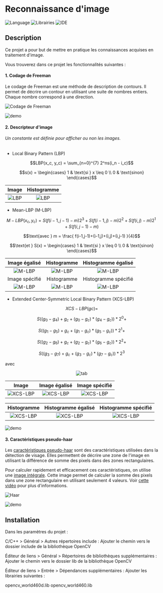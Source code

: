 # Reconnaissance d'image

![Language](https://img.shields.io/badge/Language-C++-blue.svg)
![Librairies](https://img.shields.io/badge/Librairies-OpenCV-green.svg)
![IDE](https://img.shields.io/badge/IDE-Visual%20Studio%202022-red.svg)

## Description

Ce projet a pour but de mettre en pratique les connaissances acquises en traitement d'image. 

Vous trouverez dans ce projet les fonctionnalités suivantes :

#### 1. Codage de Freeman

Le codage de Freeman est une méthode de description de contours. Il permet de décrire un contour en utilisant une suite de nombres entiers. Chaque nombre correspond à une direction.

![Codage de Freeman](assets/demo_explication_freeman.gif)

![demo](assets/demo_freeman.gif)

#### 2. Descripteur d'image

###### Un constante est définie pour afficher ou non les images.

 - Local Binary Pattern (LBP)

```math
LBP(x_c, y_c) = \sum_{n=0}^{7} 2^ns(i_n - i_c)
```
    
```math
s(x) = \begin{cases}
1 & \text{si } x \leq 0 \\
0 & \text{sinon}
\end{cases}
```
| Image | Histogramme |
:-------------------------:|:-------------------------:
![LBP](TP_RecoImage/myTP2/output/LBP/LBP.jpg) | ![LBP](TP_RecoImage/myTP2/output/LBP/LBP_Histo.jpg)

 - Mean-LBP (M-LBP)

```math
M-LBP(x_c, y_c) = S(f(i-1,j-1) -m)2^3 + S(f(i-1,j) -m)2^2 + S(f(i,j) -m)2^1 + S(f(i,j-1) -m)
```

```math
\text{avec } m = \frac{
    f(i-1,j-1)+(i-1,j)+(i,j)+(i,j-1)
}{4}
```

```math
\text{et } S(x) = \begin{cases}
1 & \text{si } x \leq 0 \\
0 & \text{sinon}
\end{cases}
```

| Image égalisé | Histogramme | Histogramme égalisé |
:-------------------------:|:-------------------------:|:-------------------------:
![M-LBP](TP_RecoImage/myTP2/output/MLBP/MLBP_Egalisation.jpg) | ![M-LBP](TP_RecoImage/myTP2/output/MLBP/MLBP_Histo.jpg) | ![M-LBP](TP_RecoImage/myTP2/output/MLBP/MLBP_Egalisation_Histo.jpg)
| Image spécifié | Histogramme | Histogramme spécifié |
![M-LBP](TP_RecoImage/myTP2/output/MLBP/MLBP_Specification.jpg) | ![M-LBP](TP_RecoImage/myTP2/output/MLBP/MLBP_Histo.jpg) | ![M-LBP](TP_RecoImage/myTP2/output/MLBP/MLBP_Specification_Histo.jpg)

- Extended Center-Symmetric Local Binary Pattern (XCS-LBP)

```math
XCS-LBP(gc) =
```

```math
S((g_0 - g_4) + g_c + (g_0 - g_c) * (g_4 - g_c)) * 2^0 +
```

```math
S((g_1 - g_5) + g_c + (g_1 - g_c) * (g_5 - g_c)) * 2^1 +
```

```math
S((g_2 - g_6) + g_c + (g_2 - g_c) * (g_6 - g_c)) * 2^2 +
```

```math
S((g_3 - g_7) + g_c + (g_3 - g_c) * (g_7 - g_c)) * 2^3
```
avec 

<div align="center">

![tab](assets/tab.png)

</div>

| Image | Image égalisé | Image spécifié |
:-------------------------:|:-------------------------:|:-------------------------:
![XCS-LBP](TP_RecoImage/myTP2/output/XCS_LBP/XCS_LBP.jpg) | ![XCS-LBP](TP_RecoImage/myTP2/output/XCS_LBP/XCS_LBP_Egalisation.jpg) | ![XCS-LBP](TP_RecoImage/myTP2/output/XCS_LBP/XCS_LBP_Specification.jpg)

| Histogramme | Histogramme égalisé | Histogramme spécifié |
:-------------------------:|:-------------------------:|:-------------------------:
![XCS-LBP](TP_RecoImage/myTP2/output/XCS_LBP/XCS_LBP_Histo.jpg) | ![XCS-LBP](TP_RecoImage/myTP2/output/XCS_LBP/XCS_LBP_Egalisation_Histo.jpg) | ![XCS-LBP](TP_RecoImage/myTP2/output/XCS_LBP/XCS_LBP_Specification_Histo.jpg)

![demo](assets/demo_LBP_MLBP_XCSLBP.gif)

#### 3. Caractéristiques pseudo-haar

Les [caractéristiques pseudo-haar](https://fr.wikipedia.org/wiki/Caract%C3%A9ristiques_pseudo-Haar) sont des caractéristiques utilisées dans la détection de visage. Elles permettent de décrire une zone de l'image en utilisant la différence de somme des pixels dans des zones rectangulaires.

Pour calculer rapidement et efficacement ces caractéristiques, on utilise une [image intégrale](https://fr.wikipedia.org/wiki/Image_int%C3%A9grale). Cette image permet de calculer la somme des pixels dans une zone rectangulaire en utilisant seulement 4 valeurs.
Voir [cette vidéo](https://www.youtube.com/watch?v=5ceT8O3k6os) pour plus d'informations.

![Haar](TP_RecoImage/myTP3/output/haar.png)

![demo](assets/demo_haar.gif)

## Installation

Dans les paramètres du projet :

C/C++ > Général > Autres répertoires include : Ajouter le chemin vers le dossier include de la bibliothèque OpenCV

Éditeur de liens > Général > Répertoires de bibliothèques supplémentaires : Ajouter le chemin vers le dossier lib de la bibliothèque OpenCV

Éditeur de liens > Entrée > Dépendances supplémentaires : Ajouter les librairies suivantes :

opencv_world460d.lib
opencv_world460.lib